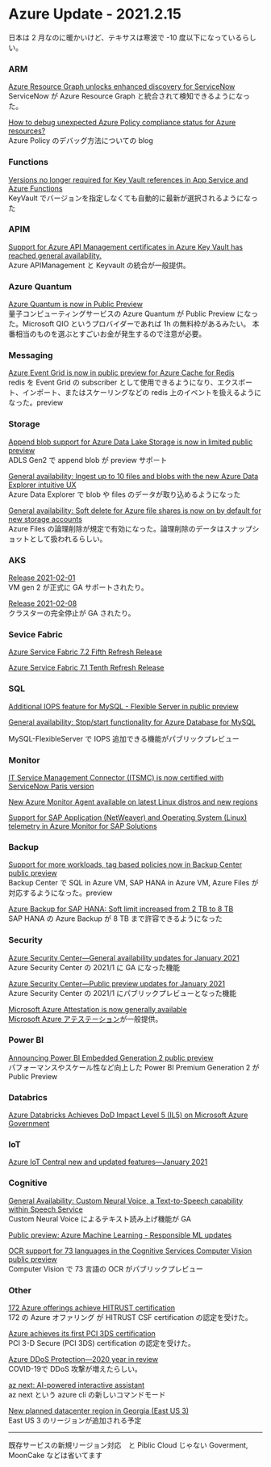# Azure Update - 2021.2.15


日本は 2 月なのに暖かいけど、テキサスは寒波で -10 度以下になっているらしい。

### ARM
[Azure Resource Graph unlocks enhanced discovery for ServiceNow](https://azure.microsoft.com/en-us/blog/azure-resource-graph-unlocks-enhanced-discovery-for-servicenow/)<br>
ServiceNow が Azure Resource Graph と統合されて検知できるようになった。

[How to debug unexpected Azure Policy compliance status for Azure resources?](https://techcommunity.microsoft.com/t5/azure-paas-blog/how-to-debug-unexpected-azure-policy-compliance-status-for-azure/ba-p/2111068)<br>
Azure Policy のデバッグ方法についての blog

### Functions
[Versions no longer required for Key Vault references in App Service and Azure Functions](https://azure.microsoft.com/ja-jp/updates/versions-no-longer-required-for-key-vault-references-in-app-service-and-azure-functions/)<br>
KeyVault でバージョンを指定しなくても自動的に最新が選択されるようになった

### APIM
[Support for Azure API Management certificates in Azure Key Vault has reached general availability.](https://azure.microsoft.com/ja-jp/updates/support-for-azure-api-management-certificates-in-azure-key-vault-has-reached-general-availability/)<br>
Azure APIManagement と Keyvault の統合が一般提供。

### Azure Quantum
[Azure Quantum is now in Public Preview](https://cloudblogs.microsoft.com/quantum/2021/02/01/azure-quantum-preview/)<br>
量子コンピューティングサービスの Azure Quantum が Public Preview になった。Microsoft QIO というプロバイダーであれば 1h の無料枠があるみたい。
本番相当のものを選ぶとすごいお金が発生するので注意が必要。


### Messaging
[Azure Event Grid is now in public preview for Azure Cache for Redis](https://azure.microsoft.com/ja-jp/updates/azure-event-grid-is-now-in-public-preview-for-azure-cache-for-redis/)<br>
redis を Event Grid の subscriber として使用できるようになり、エクスポート、インポート、またはスケーリングなどの redis 上のイベントを扱えるようになった。preview
### Storage
[Append blob support for Azure Data Lake Storage is now in limited public preview](https://azure.microsoft.com/ja-jp/updates/append-blob-support-for-azure-data-lake-storage-preview/)<br>
ADLS Gen2 で append blob が preview サポート

[General availability: Ingest up to 10 files and blobs with the new Azure Data Explorer intuitive UX](https://azure.microsoft.com/ja-jp/updates/ingest-up-to-10-files-and-blobs-with-intuitive-ux/)<br>
Azure Data Explorer で blob や files のデータが取り込めるようになった

[General availability: Soft delete for Azure file shares is now on by default for new storage accounts](https://azure.microsoft.com/ja-jp/updates/general-availability-soft-delete-for-azure-file-shares-is-now-on-by-default-for-new-storage-accounts/)<br>
Azure Files の論理削除が規定で有効になった。論理削除のデータはスナップショットとして扱われるらしい。

### AKS
[Release 2021-02-01](https://github.com/Azure/AKS/releases/tag/2021-02-01) <br>
VM gen 2 が正式に GA サポートされたり。

[Release 2021-02-08](https://github.com/Azure/AKS/releases/tag/2021-02-08)<br>
クラスターの完全停止が GA されたり。

### Sevice Fabric
[Azure Service Fabric 7.2 Fifth Refresh Release](https://techcommunity.microsoft.com/t5/azure-service-fabric/azure-service-fabric-7-2-fifth-refresh-release/ba-p/2096575)

[Azure Service Fabric 7.1 Tenth Refresh Release](https://techcommunity.microsoft.com/t5/azure-service-fabric/azure-service-fabric-7-1-tenth-refresh-release/ba-p/2096558)

### SQL
[Additional IOPS feature for MySQL - Flexible Server in public preview](https://azure.microsoft.com/ja-jp/updates/additional-iops-feature-for-mysql-flexible-server-in-preview/)

[General availability: Stop/start functionality for Azure Database for MySQL](https://azure.microsoft.com/ja-jp/updates/general-availability-stopstart-functionality-for-azure-database-for-mysql/)<br>

MySQL-FlexibleServer で IOPS 追加できる機能がパブリックプレビュー

### Monitor
[IT Service Management Connector (ITSMC) is now certified with ServiceNow Paris version](https://azure.microsoft.com/ja-jp/updates/it-service-management-connector-itsmc-is-now-certified-with-servicenow-paris-version/)

[New Azure Monitor Agent available on latest Linux distros and new regions](https://azure.microsoft.com/ja-jp/updates/new-azure-monitor-agent-available-on-latest-linux-distros-and-new-regions/)

[Support for SAP Application (NetWeaver) and Operating System (Linux) telemetry in Azure Monitor for SAP Solutions](https://azure.microsoft.com/ja-jp/updates/support-for-sap-application-netweaver-and-operating-system-linux-telemetry-in-azure-monitor-for-sap-solutions/)

### Backup
[Support for more workloads, tag based policies now in Backup Center public preview](https://azure.microsoft.com/ja-jp/updates/support-for-more-workloads-and-tag-based-policies-now-in-backup-center-public-preview/)<br>
Backup Center で SQL in Azure VM, SAP HANA in Azure VM, Azure Files が対応するようになった。preview

[Azure Backup for SAP HANA: Soft limit increased from 2 TB to 8 TB](https://azure.microsoft.com/ja-jp/updates/azure-backup-for-sap-hana-soft-limit-increased-from-2-tb-to-8-tb/)<br>
SAP HANA の Azure Backup が 8 TB まで許容できるようになった

### Security
[Azure Security Center—General availability updates for January 2021](https://azure.microsoft.com/ja-jp/updates/asc-january2021-1/)<br>
Azure Security Center の 2021/1 に GA になった機能

[Azure Security Center—Public preview updates for January 2021](https://azure.microsoft.com/ja-jp/updates/asc-january2021-2/)<br>
Azure Security Center の 2021/1 にパブリックプレビューとなった機能

[Microsoft Azure Attestation is now generally available](https://azure.microsoft.com/ja-jp/updates/azure-attestation/)<br>
[Microsoft Azure アテステーション](https://docs.microsoft.com/ja-jp/azure/attestation/overview)が一般提供。

### Power BI
[Announcing Power BI Embedded Generation 2 public preview](https://azure.microsoft.com/ja-jp/updates/power-bi-embedded-generation-2-preview/) <br>
パフォーマンスやスケール性など向上した Power BI Premium Generation 2 が　Public Preview

### Databrics
[Azure Databricks Achieves DoD Impact Level 5 (IL5) on Microsoft Azure Government](https://azure.microsoft.com/ja-jp/updates/azure-databricks-achieves-dod-impact-level-5-il5-on-microsoft-azure-government/)

### IoT
[Azure IoT Central new and updated features—January 2021](https://azure.microsoft.com/ja-jp/updates/azure-iot-central-feature-updates-january-2021/)

### Cognitive
[General Availability: Custom Neural Voice, a Text-to-Speech capability within Speech Service](https://azure.microsoft.com/ja-jp/updates/general-availability-custom-neural-voice-a-custom-texttospeech-capability-within-speech-service/)<br>
Custom Neural Voice によるテキスト読み上げ機能が GA

[Public preview: Azure Machine Learning - Responsible ML updates](https://azure.microsoft.com/ja-jp/updates/public-preview-azure-machine-learning-responsible-ml-updates/)<br>

[OCR support for 73 languages in the Cognitive Services Computer Vision public preview](https://azure.microsoft.com/ja-jp/updates/computer-vision-read-ocr-languages-update-preview/)<br>
Computer Vision で 73 言語の OCR がパブリックプレビュー
<br>
### Other
[172 Azure offerings achieve HITRUST certification](https://azure.microsoft.com/ja-jp/updates/172-azure-offerings-achieve-hitrust-certification/)<br>
172 の Azure オファリング が HITRUST CSF certification の認定を受けた。

[Azure achieves its first PCI 3DS certification](https://azure.microsoft.com/ja-jp/updates/azure-achieves-its-first-pci-3ds-certification/) <br>
PCI 3-D Secure (PCI 3DS) certification の認定を受けた。

[Azure DDoS Protection—2020 year in review](https://azure.microsoft.com/en-us/blog/azure-ddos-protection-2020-year-in-review/)<br>
COVID-19で DDoS 攻撃が増えたらしい。

[az next: AI-powered interactive assistant](https://techcommunity.microsoft.com/t5/azure-tools/az-next-ai-powered-interactive-assistant/ba-p/2118582)<br>
az next という azure cli の新しいコマンドモード

[New planned datacenter region in Georgia (East US 3)](https://azure.microsoft.com/ja-jp/updates/new-planned-datacenter-region-in-georgia-east-us-3/)<br>
East US 3 のリージョンが追加される予定

---
既存サービスの新規リージョン対応　と Piblic Cloud じゃない Goverment, MoonCake などは省いてます